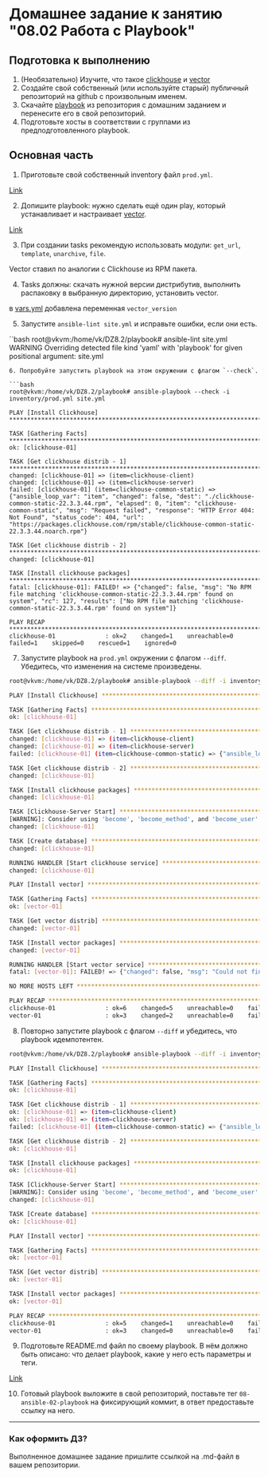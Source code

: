 # Домашнее задание к занятию "08.02 Работа с Playbook"

## Подготовка к выполнению

1. (Необязательно) Изучите, что такое [clickhouse](https://www.youtube.com/watch?v=fjTNS2zkeBs) и [vector](https://www.youtube.com/watch?v=CgEhyffisLY)
2. Создайте свой собственный (или используйте старый) публичный репозиторий на github с произвольным именем.
3. Скачайте [playbook](./playbook/) из репозитория с домашним заданием и перенесите его в свой репозиторий.
4. Подготовьте хосты в соответствии с группами из предподготовленного playbook.

## Основная часть

1. Приготовьте свой собственный inventory файл `prod.yml`.

[Link](./playbook/inventory/prod.yml)

2. Допишите playbook: нужно сделать ещё один play, который устанавливает и настраивает [vector](https://vector.dev).

[Link](./playbook/site.yml)

3. При создании tasks рекомендую использовать модули: `get_url`, `template`, `unarchive`, `file`.

Vector ставил по аналогии с Clickhouse из RPM пакета. 

4. Tasks должны: скачать нужной версии дистрибутив, выполнить распаковку в выбранную директорию, установить vector.

в [vars.yml](./playbook/group_vars/vector/vars.yml) добавлена переменная `vector_version` 

5. Запустите `ansible-lint site.yml` и исправьте ошибки, если они есть.

``bash
root@vkvm:/home/vk/DZ8.2/playbook# ansible-lint site.yml 
WARNING  Overriding detected file kind 'yaml' with 'playbook' for given positional argument: site.yml
```
6. Попробуйте запустить playbook на этом окружении с флагом `--check`.

```bash
root@vkvm:/home/vk/DZ8.2/playbook# ansible-playbook --check -i inventory/prod.yml site.yml 

PLAY [Install Clickhouse] **********************************************************************************

TASK [Gathering Facts] *************************************************************************************
ok: [clickhouse-01]

TASK [Get clickhouse distrib - 1] **************************************************************************
changed: [clickhouse-01] => (item=clickhouse-client)
changed: [clickhouse-01] => (item=clickhouse-server)
failed: [clickhouse-01] (item=clickhouse-common-static) => {"ansible_loop_var": "item", "changed": false, "dest": "./clickhouse-common-static-22.3.3.44.rpm", "elapsed": 0, "item": "clickhouse-common-static", "msg": "Request failed", "response": "HTTP Error 404: Not Found", "status_code": 404, "url": "https://packages.clickhouse.com/rpm/stable/clickhouse-common-static-22.3.3.44.noarch.rpm"}

TASK [Get clickhouse distrib - 2] **************************************************************************
changed: [clickhouse-01]

TASK [Install clickhouse packages] *************************************************************************
fatal: [clickhouse-01]: FAILED! => {"changed": false, "msg": "No RPM file matching 'clickhouse-common-static-22.3.3.44.rpm' found on system", "rc": 127, "results": ["No RPM file matching 'clickhouse-common-static-22.3.3.44.rpm' found on system"]}

PLAY RECAP *************************************************************************************************
clickhouse-01              : ok=2    changed=1    unreachable=0    failed=1    skipped=0    rescued=1    ignored=0   
```

7. Запустите playbook на `prod.yml` окружении с флагом `--diff`. Убедитесь, что изменения на системе произведены.

```bash
root@vkvm:/home/vk/DZ8.2/playbook# ansible-playbook --diff -i inventory/prod.yml site.yml 

PLAY [Install Clickhouse] **********************************************************************************

TASK [Gathering Facts] *************************************************************************************
ok: [clickhouse-01]

TASK [Get clickhouse distrib - 1] **************************************************************************
changed: [clickhouse-01] => (item=clickhouse-client)
changed: [clickhouse-01] => (item=clickhouse-server)
failed: [clickhouse-01] (item=clickhouse-common-static) => {"ansible_loop_var": "item", "changed": false, "dest": "./clickhouse-common-static-22.3.3.44.rpm", "elapsed": 0, "item": "clickhouse-common-static", "msg": "Request failed", "response": "HTTP Error 404: Not Found", "status_code": 404, "url": "https://packages.clickhouse.com/rpm/stable/clickhouse-common-static-22.3.3.44.noarch.rpm"}

TASK [Get clickhouse distrib - 2] **************************************************************************
changed: [clickhouse-01]

TASK [Install clickhouse packages] *************************************************************************
changed: [clickhouse-01]

TASK [Clickhouse-Server Start] *****************************************************************************
[WARNING]: Consider using 'become', 'become_method', and 'become_user' rather than running sudo
changed: [clickhouse-01]

TASK [Create database] *************************************************************************************
changed: [clickhouse-01]

RUNNING HANDLER [Start clickhouse service] *****************************************************************
changed: [clickhouse-01]

PLAY [Install vector] **************************************************************************************

TASK [Gathering Facts] *************************************************************************************
ok: [vector-01]

TASK [Get vector distrib] **********************************************************************************
changed: [vector-01]

TASK [Install vector packages] *****************************************************************************
changed: [vector-01]

RUNNING HANDLER [Start vector service] *********************************************************************
fatal: [vector-01]: FAILED! => {"changed": false, "msg": "Could not find the requested service vector: host"}

NO MORE HOSTS LEFT *****************************************************************************************

PLAY RECAP *************************************************************************************************
clickhouse-01              : ok=6    changed=5    unreachable=0    failed=0    skipped=0    rescued=1    ignored=0   
vector-01                  : ok=3    changed=2    unreachable=0    failed=1    skipped=0    rescued=0    ignored=0   
```
8. Повторно запустите playbook с флагом `--diff` и убедитесь, что playbook идемпотентен.

```bash
root@vkvm:/home/vk/DZ8.2/playbook# ansible-playbook --diff -i inventory/prod.yml site.yml 

PLAY [Install Clickhouse] **********************************************************************************

TASK [Gathering Facts] *************************************************************************************
ok: [clickhouse-01]

TASK [Get clickhouse distrib - 1] **************************************************************************
ok: [clickhouse-01] => (item=clickhouse-client)
ok: [clickhouse-01] => (item=clickhouse-server)
failed: [clickhouse-01] (item=clickhouse-common-static) => {"ansible_loop_var": "item", "changed": false, "dest": "./clickhouse-common-static-22.3.3.44.rpm", "elapsed": 0, "gid": 0, "group": "root", "item": "clickhouse-common-static", "mode": "0644", "msg": "Request failed", "owner": "root", "response": "HTTP Error 404: Not Found", "size": 246310036, "state": "file", "status_code": 404, "uid": 0, "url": "https://packages.clickhouse.com/rpm/stable/clickhouse-common-static-22.3.3.44.noarch.rpm"}

TASK [Get clickhouse distrib - 2] **************************************************************************
ok: [clickhouse-01]

TASK [Install clickhouse packages] *************************************************************************
ok: [clickhouse-01]

TASK [Clickhouse-Server Start] *****************************************************************************
[WARNING]: Consider using 'become', 'become_method', and 'become_user' rather than running sudo
changed: [clickhouse-01]

TASK [Create database] *************************************************************************************
ok: [clickhouse-01]

PLAY [Install vector] **************************************************************************************

TASK [Gathering Facts] *************************************************************************************
ok: [vector-01]

TASK [Get vector distrib] **********************************************************************************
ok: [vector-01]

TASK [Install vector packages] *****************************************************************************
ok: [vector-01]

PLAY RECAP *************************************************************************************************
clickhouse-01              : ok=5    changed=1    unreachable=0    failed=0    skipped=0    rescued=1    ignored=0   
vector-01                  : ok=3    changed=0    unreachable=0    failed=0    skipped=0    rescued=0    ignored=0   

```

9. Подготовьте README.md файл по своему playbook. В нём должно быть описано: что делает playbook, какие у него есть параметры и теги.

[Link](./playbook/Info.md)

10. Готовый playbook выложите в свой репозиторий, поставьте тег `08-ansible-02-playbook` на фиксирующий коммит, в ответ предоставьте ссылку на него.

---

### Как оформить ДЗ?

Выполненное домашнее задание пришлите ссылкой на .md-файл в вашем репозитории.
